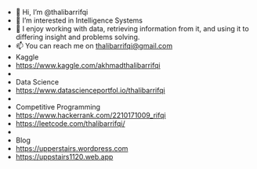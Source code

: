 - 👋 Hi, I’m @thalibarrifqi
- 👀 I’m interested in Intelligence Systems
- 🌱 I enjoy working with data, retrieving information from it, and using it to differing insight and problems solving.
- 📫 You can reach me on thalibarrifqi@gmail.com
- Kaggle
- https://www.kaggle.com/akhmadthalibarrifqi
- 
- Data Science
- https://www.datascienceportfol.io/thalibarrifqi
- 
- Competitive Programming
- https://www.hackerrank.com/2210171009_rifqi
- https://leetcode.com/thalibarrifqi/
- 
- Blog
- https://upperstairs.wordpress.com
- https://uppstairs1120.web.app

<!---
thalibarrifqi/thalibarrifqi is a ✨ special ✨ repository because its `README.md` (this file) appears on your GitHub profile.
You can click the Preview link to take a look at your changes.
--->
